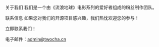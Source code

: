 关于我们
我们是一个由《流浪地球》电影系列的爱好者组成的粉丝制作团队。

联系信息
如果您对我们的开源项目感兴趣，我们热忱欢迎您的参与！

立即联系我们！

电子邮件：admin@twocha.cn
